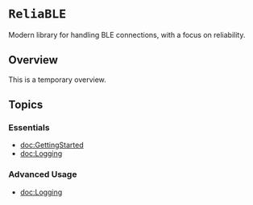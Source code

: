 # ``ReliaBLE``

Modern library for handling BLE connections, with a focus on reliability.

## Overview

This is a temporary overview.

## Topics

### Essentials

- <doc:GettingStarted>
- <doc:Logging>

### Advanced Usage

- <doc:Logging>

